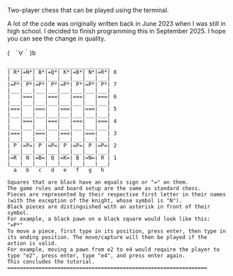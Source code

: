 Two-player chess that can be played using the terminal.

A lot of the code was originally written back in June 2023 when I was still in high school. I decided to finish programming this in September 2025. I hope you can see the change in quality. 

(　´∀｀)b

```
_________________________________
| R*|=N*| B*|=Q*| K*|=B*| N*|=R*| 8
|___|___|___|___|___|___|___|___|
|=P*| P*|=P*| P*|=P*| P*|=P*| P*| 7
|___|___|___|___|___|___|___|___|
|   |===|   |===|   |===|   |===| 6
|___|___|___|___|___|___|___|___|
|===|   |===|   |===|   |===|   | 5
|___|___|___|___|___|___|___|___|
|   |===|   |===|   |===|   |===| 4
|___|___|___|___|___|___|___|___|
|===|   |===|   |===|   |===|   | 3
|___|___|___|___|___|___|___|___|
| P |=P=| P |=P=| P |=P=| P |=P=| 2
|___|___|___|___|___|___|___|___|
|=R | N |=B=| Q |=K=| B |=N=| R | 1
|___|___|___|___|___|___|___|___|
  a   b   c   d   e   f   g   h

Squares that are black have an equals sign or "=" on them.
The game rules and board setup are the same as standard chess.
Pieces are represented by their respective first letter in their names (with the exception of the knight, whose symbol is "N").
Black pieces are distinguished with an asterisk in front of their symbol.
For example, a black pawn on a black square would look like this: "=P*"
To move a piece, first type in its position, press enter, then type in its ending position. The move/capture will then be played if the action is valid. 
For example, moving a pawn from e2 to e4 would require the player to type "e2", press enter, type "e4", and press enter again.
This concludes the tutorial.
================================================================
```
